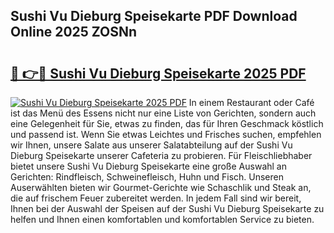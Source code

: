 ## Sushi Vu Dieburg Speisekarte PDF Download Online 2025 ZOSNn

# <h2><a href="http://gcadoh.nevu.top/?p=Sushi+Vu+Dieburg+Speisekarte">🔗 👉🔴 Sushi Vu Dieburg Speisekarte 2025 PDF</a></h2>

[![Sushi Vu Dieburg Speisekarte 2025 PDF](https://i.imgur.com/dBaPXMq.png)](http://gcadoh.nevu.top/?p=Sushi+Vu+Dieburg+Speisekarte)
In einem Restaurant oder Café ist das Menü des Essens nicht nur eine Liste von Gerichten, sondern auch eine Gelegenheit für Sie, etwas zu finden, das für Ihren Geschmack köstlich und passend ist. Wenn Sie etwas Leichtes und Frisches suchen, empfehlen wir Ihnen, unsere Salate aus unserer Salatabteilung auf der Sushi Vu Dieburg Speisekarte unserer Cafeteria zu probieren. Für Fleischliebhaber bietet unsere Sushi Vu Dieburg Speisekarte eine große Auswahl an Gerichten: Rindfleisch, Schweinefleisch, Huhn und Fisch. Unseren Auserwählten bieten wir Gourmet-Gerichte wie Schaschlik und Steak an, die auf frischem Feuer zubereitet werden. In jedem Fall sind wir bereit, Ihnen bei der Auswahl der Speisen auf der Sushi Vu Dieburg Speisekarte zu helfen und Ihnen einen komfortablen und komfortablen Service zu bieten.
